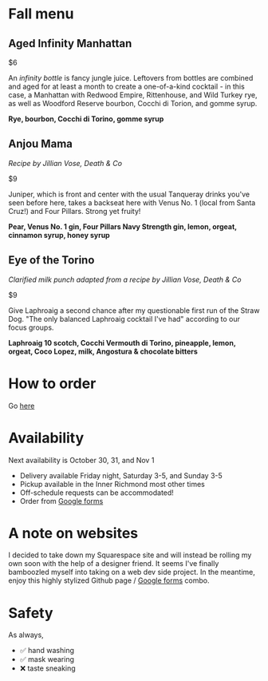# Fall menu

## Aged Infinity Manhattan
$6

An _infinity bottle_ is fancy jungle juice. Leftovers from bottles are combined and aged for at least a month to create a one-of-a-kind cocktail - in this case, a Manhattan with Redwood Empire, Rittenhouse, and Wild Turkey rye, as well as Woodford Reserve bourbon, Cocchi di Torion, and gomme syrup.

**Rye, bourbon, Cocchi di Torino, gomme syrup**


## Anjou Mama
_Recipe by Jillian Vose, Death & Co_

$9

Juniper, which is front and center with the usual Tanqueray drinks you've seen before here, takes a backseat here with Venus No. 1 (local from Santa Cruz!) and Four Pillars. Strong yet fruity!

**Pear, Venus No. 1 gin, Four Pillars Navy Strength gin, lemon, orgeat, cinnamon syrup, honey syrup**

## Eye of the Torino
_Clarified milk punch adapted from a recipe by Jillian Vose, Death & Co_

$9

Give Laphroaig a second chance after my questionable first run of the Straw Dog. "The only balanced Laphroaig cocktail I've had" according to our focus groups.

**Laphroaig 10 scotch, Cocchi Vermouth di Torino, pineapple, lemon, orgeat, Coco Lopez, milk, Angostura & chocolate bitters**

# How to order
Go [here](https://forms.gle/peefcFMMbvbA2bm98)

# Availability
Next availability is October 30, 31, and Nov 1
* Delivery available Friday night, Saturday 3-5, and Sunday 3-5
* Pickup available in the Inner Richmond most other times
* Off-schedule requests can be accommodated!
* Order from [Google forms](https://forms.gle/peefcFMMbvbA2bm98)

# A note on websites
I decided to take down my Squarespace site and will instead be rolling my own soon with the help of a designer friend. It seems I've finally bamboozled myself into taking on a web dev side project. In the meantime, enjoy this highly stylized Github page / [Google forms](https://forms.gle/peefcFMMbvbA2bm98) combo.

# Safety
As always,

* ✅ hand washing
* ✅ mask wearing
* ❌ taste sneaking

